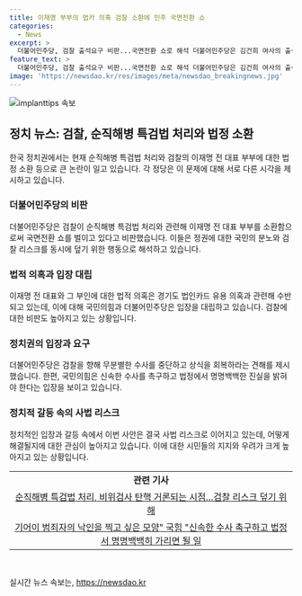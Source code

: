 ```yaml
---
title: 이재명 부부의 법카 의혹 검찰 소환에 민주 국면전환 쇼
categories:
  - News
excerpt: >
  더불어민주당, 검찰 출석요구 비판...국면전환 쇼로 해석 더불어민주당은 김건희 여사의 출석요구에 대한 비판을 펼치며 이를 정권과 검찰의 위기 회피로 해석했다. 수원지검의 출석요구를 통해 경기도 법인카드 유용 의혹이 다시 불거졌고, 국민의힘은 신속한 수사를 촉구하면서 민주당을 비난했다. 이에 대해 더불어민주당은 이 전 대표를 지키기 위한 민주당의 행동으로 비판했다.
feature_text: >
  더불어민주당, 검찰 출석요구 비판...국면전환 쇼로 해석 더불어민주당은 김건희 여사의 출석요구에 대한 비판을 펼치며 이를 정권과 검찰의 위기 회피로 해석했다. 수원지검의 출석요구를 통해 경기도 법인카드 유용 의혹이 다시 불거졌고, 국민의힘은 신속한 수사를 촉구하면서 민주당을 비난했다. 이에 대해 더불어민주당은 이 전 대표를 지키기 위한 민주당의 행동으로 비판했다.
image: 'https://newsdao.kr/res/images/meta/newsdao_breakingnews.jpg'
---
```


<p><img src="httpss://newsdao.kr/res/images/meta/newsdao_breakingnews.jpg" alt="implanttips 속보" /></p>

<h2 data-ke-size="size26">정치 뉴스: 검찰, 순직해병 특검법 처리와 법정 소환</h2>

<p data-ke-size="size16">한국 정치권에서는 현재 순직해병 특검법 처리와 검찰의 이재명 전 대표 부부에 대한 법정 소환 등으로 큰 논란이 일고 있습니다. 각 정당은 이 문제에 대해 서로 다른 시각을 제시하고 있습니다.</p>

<h3>더불어민주당의 비판</h3>

<p data-ke-size="size16">더불어민주당은 검찰이 순직해병 특검법 처리와 관련해 이재명 전 대표 부부를 소환함으로써 국면전환 쇼를 벌이고 있다고 비판했습니다. 이들은 정권에 대한 국민의 분노와 검찰 리스크를 동시에 덮기 위한 행동으로 해석하고 있습니다.</p>

<h3>법적 의혹과 입장 대립</h3>

<p data-ke-size="size16">이재명 전 대표와 그 부인에 대한 법적 의혹은 경기도 법인카드 유용 의혹과 관련해 수반되고 있는데, 이에 대해 국민의힘과 더불어민주당은 입장을 대립하고 있습니다. 검찰에 대한 비판도 높아지고 있는 상황입니다.</p>

<h3>정치권의 입장과 요구</h3>

<p data-ke-size="size16">더불어민주당은 검찰을 향해 무분별한 수사를 중단하고 상식을 회복하라는 견해를 제시했습니다. 한편, 국민의힘은 신속한 수사를 촉구하고 법정에서 명명백백한 진실을 밝혀야 한다는 입장을 보이고 있습니다.</p>

<h3>정치적 갈등 속의 사법 리스크</h3>

<p data-ke-size="size16">정치적인 입장과 갈등 속에서 이번 사안은 결국 사법 리스크로 이어지고 있는데, 어떻게 해결될지에 대한 관심이 높아지고 있습니다. 이에 대한 시민들의 지지와 우려가 크게 높아지고 있는 상황입니다.</p>

<table>
    <tbody>
        <tr>
            <td style="text-align: center; height: 17px;"><b>관련 기사</b></td>
        </tr>
        <tr>
            <td style="text-align: center; height: 17px;"><a href="링크1">순직해병 특검법 처리, 비위검사 탄핵 거론되는 시점…검찰 리스크 덮기 위해</a></td>
        </tr>
        <tr>
            <td style="text-align: center; height: 17px;"><a href="링크2">기어이 범죄자의 낙인을 찍고 싶은 모양" 국힘 "신속한 수사 촉구하고 법정서 명명백백히 가리면 될 일</a></td>
        </tr>
    </tbody>
</table>

<p data-ke-size="size16">&nbsp;</p>
실시간 뉴스 속보는, <a href="https://newsdao.kr" rel="dofollow">https://newsdao.kr</a>


